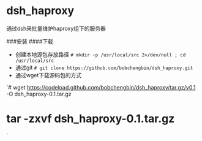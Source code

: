 dsh_haproxy
===========

通过dsh来批量维护haproxy组下的服务器

###安装
####下载
* 创建本地源包存放路径 
`# mkdir -p /usr/local/src 2>/dev/null ; cd /usr/local/src `
* 通过git
`# git clone https://github.com/bobchengbin/dsh_haproxy.git`
* 通过wget下载源码包的方式

`# wget https://codeload.github.com/bobchengbin/dsh_haproxy/tar.gz/v0.1 -O dsh_haproxy-0.1.tar.gz
# tar -zxvf dsh_haproxy-0.1.tar.gz 
`
